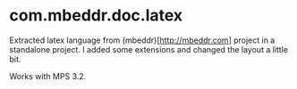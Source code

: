 # com.mbeddr.doc.latex
Extracted latex language from (mbeddr)[http://mbeddr.com] project in a standalone project. I added some extensions and changed the layout a little bit.

Works with MPS 3.2.
